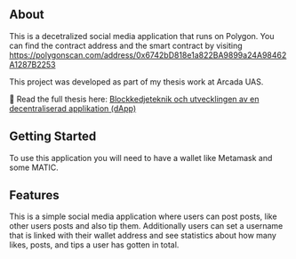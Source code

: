 ## About

This is a decetralized social media application that runs on Polygon.
You can find the contract address and the smart contract by visiting https://polygonscan.com/address/0x6742bD818e1a822BA9899a24A98462A1287B2253

This project was developed as part of my thesis work at Arcada UAS.

📄 Read the full thesis here: [Blockkedjeteknik och utvecklingen av en decentraliserad applikation (dApp)](https://www.theseus.fi/handle/10024/887120)

## Getting Started

To use this application you will need to have a wallet like Metamask and some MATIC.

## Features

This is a simple social media application where users can post posts, like other users posts and also tip them.
Additionally users can set a username that is linked with their wallet address and see statistics about
how many likes, posts, and tips a user has gotten in total.
